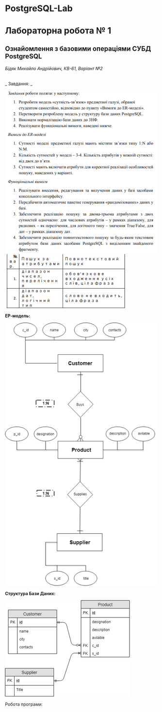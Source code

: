 # PostgreSQL-Lab
# Лабораторна робота № 1
## Ознайомлення з базовими операціями СУБД PostgreSQL
###### Бідяк Михайло Андрійович, КВ-61, Варіант №2

_ Завдання: _


![](/images/Screenshot_1.png)
![](/images/Screenshot_2.png)

**ЕР-модель:**

![](/images/st.png)

**Структура Бази Даних:**

![](/images/Static.png)

Робота програми:
